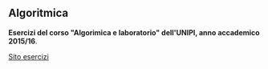 ## Algoritmica
**Esercizi del corso "Algorimica e laboratorio" dell'UNIPI, anno accademico 2015/16**.

[Sito esercizi](http://dijkstra.di.unipi.it/#/overview)
